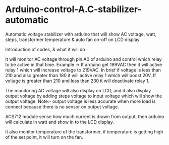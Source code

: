 # Arduino-control-A.C-stabilizer-automatic
Automatic voltage stabilizer with arduino that will show AC voltage, watt, steps, 
transformer temperature &amp; auto fan on-off on LCD display

Introduction of codes, & what it will do

It will monitor AC voltage through pin A0 of arduino and control which relay to be active in that time. 
Example -> If arduino get 199VAC then it will active relay 1 which will increase voltage to 219VAC. 
In brief if voltage is less than 210 and also greater than 180 it will active relay 1 which will boost 20V, 
If voltage is greater than 210 and less than 230 it will deactivate relay 1.

The monitoring AC voltage will also display on LCD, 
and it also display output voltage by adding steps voltage to input voltage which will show the output voltage. 
Note:- output voltage is less accurate when more load is connect because there is no sensor on output voltage.

ACS712 module sense how much current is drawn from output, 
then arduino will calculate in watt and show in to the LCD display.

It also monitor temperature of the transformer, 
if temperature is getting high of the set point, it will turn on the fan.
